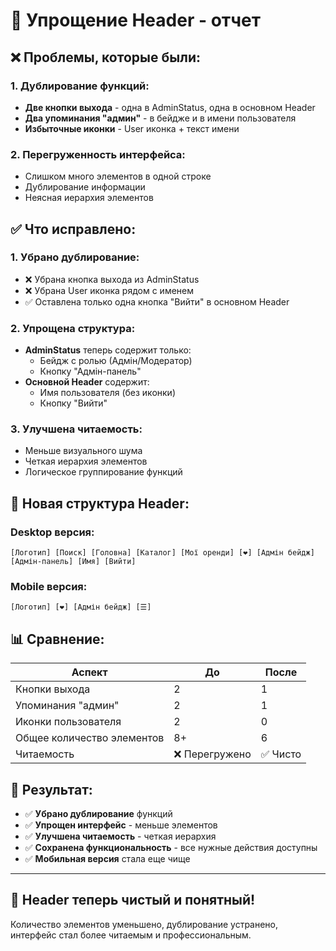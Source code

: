 # 🧹 Упрощение Header - отчет

## ❌ **Проблемы, которые были:**

### 1. **Дублирование функций:**
- **Две кнопки выхода** - одна в AdminStatus, одна в основном Header
- **Два упоминания "админ"** - в бейдже и в имени пользователя
- **Избыточные иконки** - User иконка + текст имени

### 2. **Перегруженность интерфейса:**
- Слишком много элементов в одной строке
- Дублирование информации
- Неясная иерархия элементов

## ✅ **Что исправлено:**

### 1. **Убрано дублирование:**
- ❌ Убрана кнопка выхода из AdminStatus
- ❌ Убрана User иконка рядом с именем
- ✅ Оставлена только одна кнопка "Вийти" в основном Header

### 2. **Упрощена структура:**
- **AdminStatus** теперь содержит только:
  - Бейдж с ролью (Адмін/Модератор)
  - Кнопку "Адмін-панель"
- **Основной Header** содержит:
  - Имя пользователя (без иконки)
  - Кнопку "Вийти"

### 3. **Улучшена читаемость:**
- Меньше визуального шума
- Четкая иерархия элементов
- Логическое группирование функций

## 🎯 **Новая структура Header:**

### **Desktop версия:**
```
[Логотип] [Поиск] [Головна] [Каталог] [Мої оренди] [❤️] [Адмін бейдж] [Адмін-панель] [Имя] [Вийти]
```

### **Mobile версия:**
```
[Логотип] [❤️] [Адмін бейдж] [☰]
```

## 📊 **Сравнение:**

| Аспект | До | После |
|--------|----|----|
| Кнопки выхода | 2 | 1 |
| Упоминания "админ" | 2 | 1 |
| Иконки пользователя | 2 | 0 |
| Общее количество элементов | 8+ | 6 |
| Читаемость | ❌ Перегружено | ✅ Чисто |

## 🚀 **Результат:**

- ✅ **Убрано дублирование** функций
- ✅ **Упрощен интерфейс** - меньше элементов
- ✅ **Улучшена читаемость** - четкая иерархия
- ✅ **Сохранена функциональность** - все нужные действия доступны
- ✅ **Мобильная версия** стала еще чище

---

## 🎉 **Header теперь чистый и понятный!**

Количество элементов уменьшено, дублирование устранено, интерфейс стал более читаемым и профессиональным.
